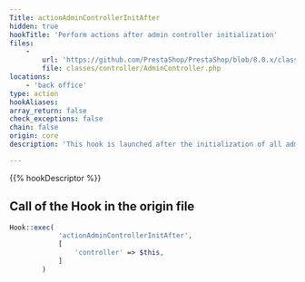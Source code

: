 ```yaml
---
Title: actionAdminControllerInitAfter
hidden: true
hookTitle: 'Perform actions after admin controller initialization'
files:
    -
        url: 'https://github.com/PrestaShop/PrestaShop/blob/8.0.x/classes/controller/AdminController.php'
        file: classes/controller/AdminController.php
locations:
    - 'back office'
type: action
hookAliases: 
array_return: false
check_exceptions: false
chain: false
origin: core
description: 'This hook is launched after the initialization of all admin controllers'

---
```


{{% hookDescriptor %}}

## Call of the Hook in the origin file

```php
Hook::exec(
            'actionAdminControllerInitAfter',
            [
                'controller' => $this,
            ]
        )
```
